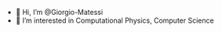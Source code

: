 - 👋 Hi, I’m @Giorgio-Matessi
- 👀 I’m interested in Computational Physics, Computer Science

<!---
Giorgio-Matessi/Giorgio-Matessi is a ✨ special ✨ repository because its `README.md` (this file) appears on your GitHub profile.
You can click the Preview link to take a look at your changes.
--->

